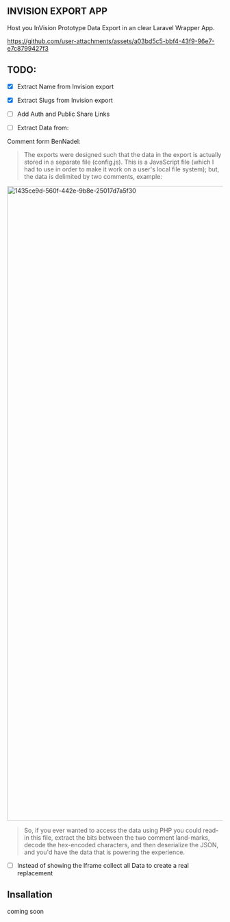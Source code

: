 ## INVISION EXPORT APP

Host you InVision Prototype Data Export in an clear Laravel Wrapper App. 


https://github.com/user-attachments/assets/a03bd5c5-bbf4-43f9-96e7-e7c8799427f3


## TODO: 

- [x] Extract Name from Invision export 
- [x] Extract Slugs from Invision export
- [ ] Add Auth and Public Share Links

- [ ] Extract Data from:

Comment form BenNadel: 
>The exports were designed such that the data in the export is actually stored in a separate file (config.js). This is a JavaScript file (which I had to use in order to make it work on a user's local file system); but, the data is delimited by two comments, example:

<img width="1481" alt="1435ce9d-560f-442e-9b8e-25017d7a5f30" src="https://github.com/user-attachments/assets/a4d3accc-8a0d-4fb9-b57c-a1dfcd84a851" />


>So, if you ever wanted to access the data using PHP you could read-in this file, extract the bits between the two comment land-marks, decode the hex-encoded characters, and then deserialize the JSON, and you'd have the data that is powering the experience.




- [ ] Instead of showing the Iframe collect all Data to create a real replacement


  
## Insallation

coming soon
